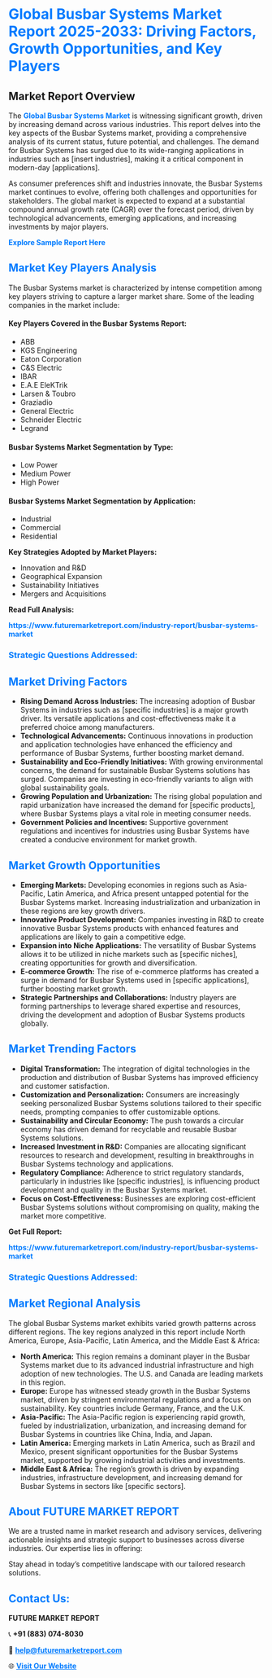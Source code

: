<h1 style="color: #007BFF;">Global Busbar Systems Market Report 2025-2033: Driving Factors, Growth Opportunities, and Key Players</h1>

<section id="overview">
<h2>Market Report Overview</h2>
<p>The <a href="https://www.futuremarketreport.com/industry-report/busbar-systems-market" style="color: #007BFF; text-decoration: none;"><strong>Global Busbar Systems Market</strong></a> is witnessing significant growth, driven by increasing demand across various industries. This report delves into the key aspects of the Busbar Systems market, providing a comprehensive analysis of its current status, future potential, and challenges. The demand for Busbar Systems has surged due to its wide-ranging applications in industries such as [insert industries], making it a critical component in modern-day [applications].</p>
<p>As consumer preferences shift and industries innovate, the Busbar Systems market continues to evolve, offering both challenges and opportunities for stakeholders. The global market is expected to expand at a substantial compound annual growth rate (CAGR) over the forecast period, driven by technological advancements, emerging applications, and increasing investments by major players.</p>
</section>

<section id="overview">
<p><a href="https://www.futuremarketreport.com/request-sample/reportId=76849" style="color: #007BFF; text-decoration: none;"><strong>Explore Sample Report Here</strong></a></p>
</section>

<section id="key-players">
<h2 style="color: #007BFF;">Market Key Players Analysis</h2>
<p>The Busbar Systems market is characterized by intense competition among key players striving to capture a larger market share. Some of the leading companies in the market include:</p>
<h4>Key Players Covered in the Busbar Systems Report:</h4>
<ul><li>ABB</li><li>KGS Engineering</li><li>Eaton Corporation</li><li>C&amp;S Electric</li><li>IBAR</li><li>E.A.E EleKTrik</li><li>Larsen &amp; Toubro</li><li>Graziadio</li><li>General Electric</li><li>Schneider Electric</li><li>Legrand</li></ul>
<h4>Busbar Systems Market Segmentation by Type:</h4>
<ul><li>Low Power</li><li>Medium Power</li><li>High Power</li></ul>

<h4>Busbar Systems Market Segmentation by Application:</h4>
<ul><li>Industrial</li><li>Commercial</li><li>Residential</li></ul>
<p><strong>Key Strategies Adopted by Market Players:</strong></p>
<ul>
<li>Innovation and R&D</li>
<li>Geographical Expansion</li>
<li>Sustainability Initiatives</li>
<li>Mergers and Acquisitions</li>
</ul>
</section>

<section>
<p><strong>Read Full Analysis: </strong></p><a href="https://www.futuremarketreport.com/industry-report/busbar-systems-market" style="color: #007BFF; text-decoration: none;"><strong>https://www.futuremarketreport.com/industry-report/busbar-systems-market</strong></a>
<h3 style="color: #007BFF;">Strategic Questions Addressed:</h3>
</section>

<section id="driving-factors">
<h2 style="color: #007BFF;">Market Driving Factors</h2>
<ul>
<li><strong>Rising Demand Across Industries:</strong> The increasing adoption of Busbar Systems in industries such as [specific industries] is a major growth driver. Its versatile applications and cost-effectiveness make it a preferred choice among manufacturers.</li>
<li><strong>Technological Advancements:</strong> Continuous innovations in production and application technologies have enhanced the efficiency and performance of Busbar Systems, further boosting market demand.</li>
<li><strong>Sustainability and Eco-Friendly Initiatives:</strong> With growing environmental concerns, the demand for sustainable Busbar Systems solutions has surged. Companies are investing in eco-friendly variants to align with global sustainability goals.</li>
<li><strong>Growing Population and Urbanization:</strong> The rising global population and rapid urbanization have increased the demand for [specific products], where Busbar Systems plays a vital role in meeting consumer needs.</li>
<li><strong>Government Policies and Incentives:</strong> Supportive government regulations and incentives for industries using Busbar Systems have created a conducive environment for market growth.</li>
</ul>
</section>

<section id="growth-opportunities">
<h2 style="color: #007BFF;">Market Growth Opportunities</h2>
<ul>
<li><strong>Emerging Markets:</strong> Developing economies in regions such as Asia-Pacific, Latin America, and Africa present untapped potential for the Busbar Systems market. Increasing industrialization and urbanization in these regions are key growth drivers.</li>
<li><strong>Innovative Product Development:</strong> Companies investing in R&D to create innovative Busbar Systems products with enhanced features and applications are likely to gain a competitive edge.</li>
<li><strong>Expansion into Niche Applications:</strong> The versatility of Busbar Systems allows it to be utilized in niche markets such as [specific niches], creating opportunities for growth and diversification.</li>
<li><strong>E-commerce Growth:</strong> The rise of e-commerce platforms has created a surge in demand for Busbar Systems used in [specific applications], further boosting market growth.</li>
<li><strong>Strategic Partnerships and Collaborations:</strong> Industry players are forming partnerships to leverage shared expertise and resources, driving the development and adoption of Busbar Systems products globally.</li>
</ul>
</section>

<section id="trending-factors">
<h2 style="color: #007BFF;">Market Trending Factors</h2>
<ul>
<li><strong>Digital Transformation:</strong> The integration of digital technologies in the production and distribution of Busbar Systems has improved efficiency and customer satisfaction.</li>
<li><strong>Customization and Personalization:</strong> Consumers are increasingly seeking personalized Busbar Systems solutions tailored to their specific needs, prompting companies to offer customizable options.</li>
<li><strong>Sustainability and Circular Economy:</strong> The push towards a circular economy has driven demand for recyclable and reusable Busbar Systems solutions.</li>
<li><strong>Increased Investment in R&D:</strong> Companies are allocating significant resources to research and development, resulting in breakthroughs in Busbar Systems technology and applications.</li>
<li><strong>Regulatory Compliance:</strong> Adherence to strict regulatory standards, particularly in industries like [specific industries], is influencing product development and quality in the Busbar Systems market.</li>
<li><strong>Focus on Cost-Effectiveness:</strong> Businesses are exploring cost-efficient Busbar Systems solutions without compromising on quality, making the market more competitive.</li>
</ul>
</section>

<section>
<p><strong>Get Full Report: </strong></p><a href="https://www.futuremarketreport.com/industry-report/busbar-systems-market" style="color: #007BFF; text-decoration: none;"><strong>https://www.futuremarketreport.com/industry-report/busbar-systems-market</strong></a>
<h3 style="color: #007BFF;">Strategic Questions Addressed:</h3>
</section>


<section id="regional-analysis">
<h2 style="color: #007BFF;">Market Regional Analysis</h2>
<p>The global Busbar Systems market exhibits varied growth patterns across different regions. The key regions analyzed in this report include North America, Europe, Asia-Pacific, Latin America, and the Middle East & Africa:</p>
<ul>
<li><strong>North America:</strong> This region remains a dominant player in the Busbar Systems market due to its advanced industrial infrastructure and high adoption of new technologies. The U.S. and Canada are leading markets in this region.</li>
<li><strong>Europe:</strong> Europe has witnessed steady growth in the Busbar Systems market, driven by stringent environmental regulations and a focus on sustainability. Key countries include Germany, France, and the U.K.</li>
<li><strong>Asia-Pacific:</strong> The Asia-Pacific region is experiencing rapid growth, fueled by industrialization, urbanization, and increasing demand for Busbar Systems in countries like China, India, and Japan.</li>
<li><strong>Latin America:</strong> Emerging markets in Latin America, such as Brazil and Mexico, present significant opportunities for the Busbar Systems market, supported by growing industrial activities and investments.</li>
<li><strong>Middle East & Africa:</strong> The region’s growth is driven by expanding industries, infrastructure development, and increasing demand for Busbar Systems in sectors like [specific sectors].</li>
</ul>
</section>

<footer>
<h2 style="color: #007BFF;">About FUTURE MARKET REPORT</h2>
<p>We are a trusted name in market research and advisory services, delivering actionable insights and strategic support to businesses across diverse industries. Our expertise lies in offering:</p>

<p>Stay ahead in today’s competitive landscape with our tailored research solutions.</p>

<h2 style="color: #007BFF;">Contact Us:</h2>
<p><strong>FUTURE MARKET REPORT</strong></p>
<p>📞 <strong>+91 (883) 074-8030</strong></p>
<p>📧 <strong><a href="mailto:help@futuremarketreport.com" style="color: #007BFF;">help@futuremarketreport.com</a></strong></p>
<p>🌐 <strong><a href="https://www.futuremarketreport.com/" style="color: #007BFF;">Visit Our Website</a></strong></p>
</footer>